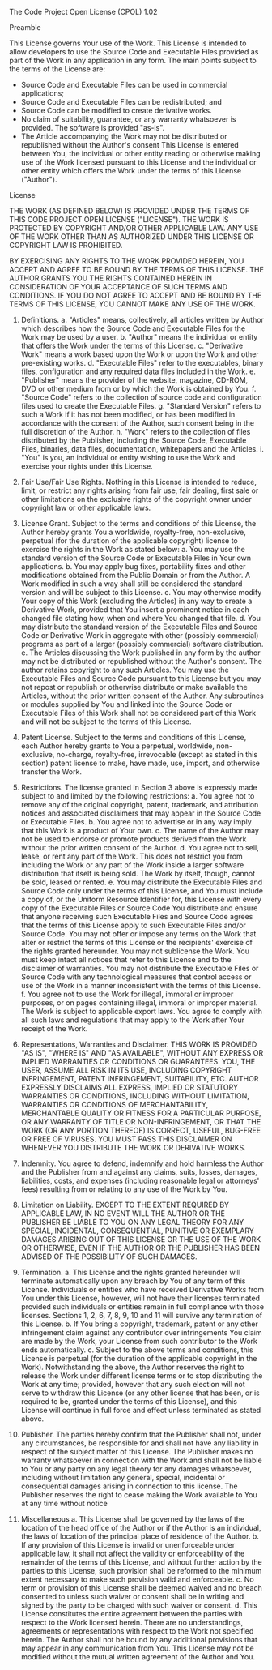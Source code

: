 The Code Project Open License (CPOL) 1.02

Preamble

This License governs Your use of the Work. This License is intended to allow developers to use the Source Code and Executable Files provided as part of the Work in any application in any form.
The main points subject to the terms of the License are:

- Source Code and Executable Files can be used in commercial applications;
- Source Code and Executable Files can be redistributed; and
- Source Code can be modified to create derivative works.
- No claim of suitability, guarantee, or any warranty whatsoever is provided. The software is provided "as-is".
- The Article accompanying the Work may not be distributed or republished without the Author's consent
This License is entered between You, the individual or other entity reading or otherwise making use of the Work licensed pursuant to this License and the individual or other entity which offers the Work under the terms of this License ("Author").

License

THE WORK (AS DEFINED BELOW) IS PROVIDED UNDER THE TERMS OF THIS CODE PROJECT OPEN LICENSE ("LICENSE"). THE WORK IS PROTECTED BY COPYRIGHT AND/OR OTHER APPLICABLE LAW. ANY USE OF THE WORK OTHER THAN AS AUTHORIZED UNDER THIS LICENSE OR COPYRIGHT LAW IS PROHIBITED.

BY EXERCISING ANY RIGHTS TO THE WORK PROVIDED HEREIN, YOU ACCEPT AND AGREE TO BE BOUND BY THE TERMS OF THIS LICENSE. THE AUTHOR GRANTS YOU THE RIGHTS CONTAINED HEREIN IN CONSIDERATION OF YOUR ACCEPTANCE OF SUCH TERMS AND CONDITIONS. IF YOU DO NOT AGREE TO ACCEPT AND BE BOUND BY THE TERMS OF THIS LICENSE, YOU CANNOT MAKE ANY USE OF THE WORK.

1. Definitions.
a. "Articles" means, collectively, all articles written by Author which describes how the Source Code and Executable Files for the Work may be used by a user.
b. "Author" means the individual or entity that offers the Work under the terms of this License.
c. "Derivative Work" means a work based upon the Work or upon the Work and other pre-existing works.
d. "Executable Files" refer to the executables, binary files, configuration and any required data files included in the Work.
e. "Publisher" means the provider of the website, magazine, CD-ROM, DVD or other medium from or by which the Work is obtained by You.
f. "Source Code" refers to the collection of source code and configuration files used to create the Executable Files.
g. "Standard Version" refers to such a Work if it has not been modified, or has been modified in accordance with the consent of the Author, such consent being in the full discretion of the Author.
h. "Work" refers to the collection of files distributed by the Publisher, including the Source Code, Executable Files, binaries, data files, documentation, whitepapers and the Articles.
i. "You" is you, an individual or entity wishing to use the Work and exercise your rights under this License.
2. Fair Use/Fair Use Rights. Nothing in this License is intended to reduce, limit, or restrict any rights arising from fair use, fair dealing, first sale or other limitations on the exclusive rights of the copyright owner under copyright law or other applicable laws.
3. License Grant. Subject to the terms and conditions of this License, the Author hereby grants You a worldwide, royalty-free, non-exclusive, perpetual (for the duration of the applicable copyright) license to exercise the rights in the Work as stated below:
a. You may use the standard version of the Source Code or Executable Files in Your own applications.
b. You may apply bug fixes, portability fixes and other modifications obtained from the Public Domain or from the Author. A Work modified in such a way shall still be considered the standard version and will be subject to this License.
c. You may otherwise modify Your copy of this Work (excluding the Articles) in any way to create a Derivative Work, provided that You insert a prominent notice in each changed file stating how, when and where You changed that file.
d. You may distribute the standard version of the Executable Files and Source Code or Derivative Work in aggregate with other (possibly commercial) programs as part of a larger (possibly commercial) software distribution.
e. The Articles discussing the Work published in any form by the author may not be distributed or republished without the Author's consent. The author retains copyright to any such Articles. You may use the Executable Files and Source Code pursuant to this License but you may not repost or republish or otherwise distribute or make available the Articles, without the prior written consent of the Author.
Any subroutines or modules supplied by You and linked into the Source Code or Executable Files of this Work shall not be considered part of this Work and will not be subject to the terms of this License.

4. Patent License. Subject to the terms and conditions of this License, each Author hereby grants to You a perpetual, worldwide, non-exclusive, no-charge, royalty-free, irrevocable (except as stated in this section) patent license to make, have made, use, import, and otherwise transfer the Work.
5. Restrictions. The license granted in Section 3 above is expressly made subject to and limited by the following restrictions:
a. You agree not to remove any of the original copyright, patent, trademark, and attribution notices and associated disclaimers that may appear in the Source Code or Executable Files.
b. You agree not to advertise or in any way imply that this Work is a product of Your own.
c. The name of the Author may not be used to endorse or promote products derived from the Work without the prior written consent of the Author.
d. You agree not to sell, lease, or rent any part of the Work. This does not restrict you from including the Work or any part of the Work inside a larger software distribution that itself is being sold. The Work by itself, though, cannot be sold, leased or rented.
e. You may distribute the Executable Files and Source Code only under the terms of this License, and You must include a copy of, or the Uniform Resource Identifier for, this License with every copy of the Executable Files or Source Code You distribute and ensure that anyone receiving such Executable Files and Source Code agrees that the terms of this License apply to such Executable Files and/or Source Code. You may not offer or impose any terms on the Work that alter or restrict the terms of this License or the recipients' exercise of the rights granted hereunder. You may not sublicense the Work. You must keep intact all notices that refer to this License and to the disclaimer of warranties. You may not distribute the Executable Files or Source Code with any technological measures that control access or use of the Work in a manner inconsistent with the terms of this License.
f. You agree not to use the Work for illegal, immoral or improper purposes, or on pages containing illegal, immoral or improper material. The Work is subject to applicable export laws. You agree to comply with all such laws and regulations that may apply to the Work after Your receipt of the Work.
6. Representations, Warranties and Disclaimer. THIS WORK IS PROVIDED "AS IS", "WHERE IS" AND "AS AVAILABLE", WITHOUT ANY EXPRESS OR IMPLIED WARRANTIES OR CONDITIONS OR GUARANTEES. YOU, THE USER, ASSUME ALL RISK IN ITS USE, INCLUDING COPYRIGHT INFRINGEMENT, PATENT INFRINGEMENT, SUITABILITY, ETC. AUTHOR EXPRESSLY DISCLAIMS ALL EXPRESS, IMPLIED OR STATUTORY WARRANTIES OR CONDITIONS, INCLUDING WITHOUT LIMITATION, WARRANTIES OR CONDITIONS OF MERCHANTABILITY, MERCHANTABLE QUALITY OR FITNESS FOR A PARTICULAR PURPOSE, OR ANY WARRANTY OF TITLE OR NON-INFRINGEMENT, OR THAT THE WORK (OR ANY PORTION THEREOF) IS CORRECT, USEFUL, BUG-FREE OR FREE OF VIRUSES. YOU MUST PASS THIS DISCLAIMER ON WHENEVER YOU DISTRIBUTE THE WORK OR DERIVATIVE WORKS.
7. Indemnity. You agree to defend, indemnify and hold harmless the Author and the Publisher from and against any claims, suits, losses, damages, liabilities, costs, and expenses (including reasonable legal or attorneys' fees) resulting from or relating to any use of the Work by You.
8. Limitation on Liability. EXCEPT TO THE EXTENT REQUIRED BY APPLICABLE LAW, IN NO EVENT WILL THE AUTHOR OR THE PUBLISHER BE LIABLE TO YOU ON ANY LEGAL THEORY FOR ANY SPECIAL, INCIDENTAL, CONSEQUENTIAL, PUNITIVE OR EXEMPLARY DAMAGES ARISING OUT OF THIS LICENSE OR THE USE OF THE WORK OR OTHERWISE, EVEN IF THE AUTHOR OR THE PUBLISHER HAS BEEN ADVISED OF THE POSSIBILITY OF SUCH DAMAGES.
9. Termination.
a. This License and the rights granted hereunder will terminate automatically upon any breach by You of any term of this License. Individuals or entities who have received Derivative Works from You under this License, however, will not have their licenses terminated provided such individuals or entities remain in full compliance with those licenses. Sections 1, 2, 6, 7, 8, 9, 10 and 11 will survive any termination of this License.
b. If You bring a copyright, trademark, patent or any other infringement claim against any contributor over infringements You claim are made by the Work, your License from such contributor to the Work ends automatically.
c. Subject to the above terms and conditions, this License is perpetual (for the duration of the applicable copyright in the Work). Notwithstanding the above, the Author reserves the right to release the Work under different license terms or to stop distributing the Work at any time; provided, however that any such election will not serve to withdraw this License (or any other license that has been, or is required to be, granted under the terms of this License), and this License will continue in full force and effect unless terminated as stated above.
10. Publisher. The parties hereby confirm that the Publisher shall not, under any circumstances, be responsible for and shall not have any liability in respect of the subject matter of this License. The Publisher makes no warranty whatsoever in connection with the Work and shall not be liable to You or any party on any legal theory for any damages whatsoever, including without limitation any general, special, incidental or consequential damages arising in connection to this license. The Publisher reserves the right to cease making the Work available to You at any time without notice
11. Miscellaneous
a. This License shall be governed by the laws of the location of the head office of the Author or if the Author is an individual, the laws of location of the principal place of residence of the Author.
b. If any provision of this License is invalid or unenforceable under applicable law, it shall not affect the validity or enforceability of the remainder of the terms of this License, and without further action by the parties to this License, such provision shall be reformed to the minimum extent necessary to make such provision valid and enforceable.
c. No term or provision of this License shall be deemed waived and no breach consented to unless such waiver or consent shall be in writing and signed by the party to be charged with such waiver or consent.
d. This License constitutes the entire agreement between the parties with respect to the Work licensed herein. There are no understandings, agreements or representations with respect to the Work not specified herein. The Author shall not be bound by any additional provisions that may appear in any communication from You. This License may not be modified without the mutual written agreement of the Author and You.
